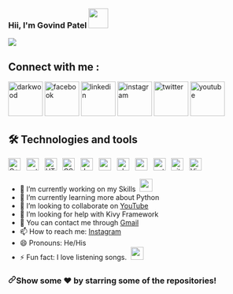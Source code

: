 ### Hii, I'm Govind Patel <img src="https://raw.githubusercontent.com/MartinHeinz/MartinHeinz/master/wave.gif" width="40">

![](https://komarev.com/ghpvc/?username=anuragmadhesia-github-username&color=green)<br>

## Connect with me :
<a name="learning-now"></a>
<p>
  <a href="https://anuragmadhesia.com/"><img src="https://img.icons8.com/fluent/96/000000/domain.png" alt="darkwood" width="70"/></a>
  <a href="https://www.facebook.com/Anurag.Madhesia.99"><img src="https://img.icons8.com/color/96/000000/facebook.png" alt="facebook" width="70"/></a>
  <a href="https://www.linkedin.com/in/anuragmadhesia/"><img src="https://img.icons8.com/color/96/000000/linkedin.png" alt="linkedin" width="70"/></a>
  <a href="https://www.instagram.com/anurag_madhesia"><img src="https://img.icons8.com/color/96/000000/instagram-new.png" alt="instagram" width="70"/></a>
  <a href="#"><img src="https://img.icons8.com/color/96/000000/twitter-squared.png" alt="twitter" width="70"/></a>
  <a href="https://www.youtube.com/c/anuragmadhesia"><img src="https://img.icons8.com/color/96/000000/youtube.png" alt="youtube" width="70"/></a>
</p>
<a name="learning-next"></a>

## 🛠  Technologies and tools

<a name="learning-now"></a>
<p>
<img src="https://img.shields.io/badge/C++-282C34?logo=cplusplus&logoColor=3178C6" alt="C++" title="cpp" height="25" />
&nbsp;
<img src="https://img.shields.io/badge/Python-282C34?logo=python&logoColor=green" alt="python" title="python" height="25" />
&nbsp;
<img src="https://img.shields.io/badge/HTML5-282C34?logo=html5&logoColor=E34F26" alt="HTML5 logo" title="HTML5" height="25" />
&nbsp;
<img src="https://img.shields.io/badge/CSS3-282C34?logo=css3&logoColor=1572B6" alt="CSS3 logo" title="CSS3" height="25" />
&nbsp;
<img src="https://img.shields.io/badge/JavaScript-282C34?logo=cplusplus&logoColor=F7DF1E" alt="JavaScript logo" title="JavaScript" height="25" />
&nbsp;
<img src="https://img.shields.io/badge/Bootstrap-282C34?logo=bootstrap&logoColor=3178C6" alt="" title="" height="25" />
&nbsp;
<img src="https://img.shields.io/badge/PHP-282C34?logo=php&logoColor=3178C6" alt="php" title="php" height="25" />
&nbsp;
<img src="https://img.shields.io/badge/MySQL-282C34?logo=mysql&logoColor=3178C6" alt="mysql" title="mysql" height="25" />
&nbsp;
<img src="https://img.shields.io/badge/Asp .NET-282C34?logo=dotnet&logoColor=green" alt="python" title="python" height="25" />
&nbsp;
<img src="https://img.shields.io/badge/git-282C34?logo=git&logoColor=F05032" alt="git logo" title="git" height="25" />
&nbsp;
<img src="https://img.shields.io/badge/VS%20Code-282C34?logo=visual-studio-code&logoColor=007ACC" alt="Visual Studio Code logo" title="Visual Studio Code" height="25" />
&nbsp;
</p>
<a name="learning-next"></a>

- 🔭 I’m currently working on my Skills&nbsp;&nbsp;<img height="26" width="26" src="https://camo.githubusercontent.com/40dff491d4e8123af55298ef908faedb66c463e5/68747470733a2f2f6d656469612e67697068792e636f6d2f6d656469612f57556c706c634d704f43456d5447427442572f67697068792e676966"/>
- 🌱 I’m currently learning more about Python
- 👯 I’m looking to collaborate on  [YouTube](https://www.youtube.com/channel/UCZ_3HXyb1vlvyozdm-b7Yiw)
- 🤔 I’m looking for help with Kivy Framework
- 💬 You can contact me through [Gmail](https://mail.google.com/mail/u/0/?view=cm&fs=1&tf=1&source=mailto&to=madhesiaanurag99@gmail.com)
- 📫 How to reach me: [Instagram](https://www.instagram.com/anurag_madhesia)
- 😄 Pronouns: He/His
- ⚡ Fun fact: I love listening songs.&nbsp;&nbsp;<img height="26" width="26" src="https://camo.githubusercontent.com/7bf64c0124cdd39d5abc7bc192debd43dd4aae6c/68747470733a2f2f656d6f6a69732e736c61636b6d6f6a69732e636f6d2f656d6f6a69732f696d616765732f313533313834393433302f343234362f626c6f622d73756e676c61737365732e6769663f31353331383439343330"/>

<h3><a id="user-content-show-some-️-by-starring-some-of-the-repositories" class="anchor" aria-hidden="true" href="#show-some-️-by-starring-some-of-the-repositories"><svg class="octicon octicon-link" viewBox="0 0 16 16" version="1.1" width="16" height="16" aria-hidden="true"><path fill-rule="evenodd" d="M7.775 3.275a.75.75 0 001.06 1.06l1.25-1.25a2 2 0 112.83 2.83l-2.5 2.5a2 2 0 01-2.83 0 .75.75 0 00-1.06 1.06 3.5 3.5 0 004.95 0l2.5-2.5a3.5 3.5 0 00-4.95-4.95l-1.25 1.25zm-4.69 9.64a2 2 0 010-2.83l2.5-2.5a2 2 0 012.83 0 .75.75 0 001.06-1.06 3.5 3.5 0 00-4.95 0l-2.5 2.5a3.5 3.5 0 004.95 4.95l1.25-1.25a.75.75 0 00-1.06-1.06l-1.25 1.25a2 2 0 01-2.83 0z"></path></svg></a>Show some <g-emoji class="g-emoji" alias="heart" fallback-src="https://github.githubassets.com/images/icons/emoji/unicode/2764.png">❤️</g-emoji> by starring some of the repositories!</h3>
